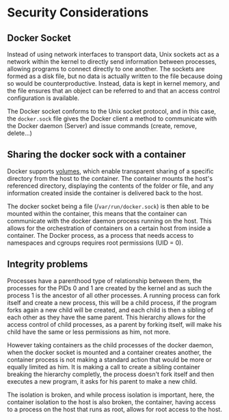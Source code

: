 # Security Considerations

## Docker Socket

Instead of using network interfaces to transport data, Unix sockets act as a network within the kernel to directly send information between processes, allowing programs to connect directly to one another. The sockets are formed as a disk file, but no data is actually written to the file because doing so would be counterproductive. Instead, data is kept in kernel memory, and the file ensures that an object can be referred to and that an access control configuration is available.

The Docker socket conforms to the Unix socket protocol, and in this case, the `docker.sock` file gives the Docker client a method to communicate with the Docker daemon (Server) and issue commands (create, remove, delete...)

## Sharing the docker sock with a container

Docker supports [volumes](https://docs.docker.com/storage/volumes/), which enable transparent sharing of a specific directory from the host to the container. The container mounts the host's referenced directory, displaying the contents of the folder or file, and any information created inside the container is delivered back to the host.

The docker socket being a file (/`var/run/docker.sock`) is then able to be mounted within the container, this means that the container can communicate with the docker daemon process running on the host. This allows for the orchestration of containers on a certain host from inside a container. The Docker process, as a process that needs access to namespaces and cgroups requires root permissions (UID = 0).

## Integrity problems

Processes have a parenthood type of relationship between them, the processes for the PIDs 0 and 1 are created by the kernel and as such the process 1 is the ancestor of all other processes. A running process can fork itself and create a new process, this will be a child process, if the program forks again a new child will be created, and each child is then a sibling of each other as they have the same parent. This hierarchy allows for the access control of child processes, as a parent by forking itself, will make his child have the same or less permissions as him, not more.

However taking containers as the child processes of the docker daemon, when the docker socket is mounted and a container creates another, the container process is not making a standard action that would be more or equally limited as him. It is making a call to create a sibling container breaking the hierarchy completly, the process doesn't fork itself and then executes a new program, it asks for his parent to make a new child.

The isolation is broken, and while process isolation is important, here, the container isolation to the host is also broken, the container, having access to a process on the host that runs as root, allows for root access to the host.

